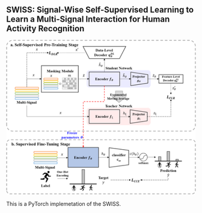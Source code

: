 ## SWISS: Signal-Wise Self-Supervised Learning to Learn a Multi-Signal Interaction for Human Activity Recognition

![SWISS](./SWISS_framework.png)

This is a PyTorch implemetation of the SWISS.
